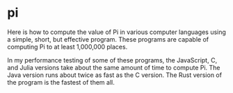 # pi 

Here is how to compute the value of Pi in various computer languages using a
simple, short, but effective program.  These programs are capable of
computing Pi to at least 1,000,000 places.

In my performance testing of some of these programs, the JavaScript, C, and
Julia versions take about the same amount of time to compute Pi.  The Java
version runs about twice as fast as the C version.  The Rust version of the
program is the fastest of them all.


